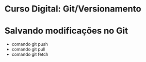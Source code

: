 # Curso Digital: Git/Versionamento

# Salvando modificações no Git


* comando git push
* comando git pull
* comando git fetch